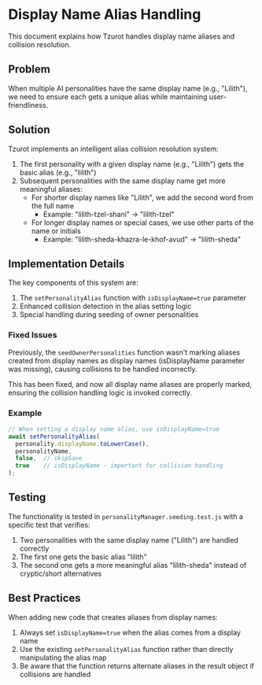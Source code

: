 # Display Name Alias Handling

This document explains how Tzurot handles display name aliases and collision resolution.

## Problem

When multiple AI personalities have the same display name (e.g., "Lilith"), we need to ensure each gets a unique alias while maintaining user-friendliness.

## Solution

Tzurot implements an intelligent alias collision resolution system:

1. The first personality with a given display name (e.g., "Lilith") gets the basic alias (e.g., "lilith")
2. Subsequent personalities with the same display name get more meaningful aliases:
   - For shorter display names like "Lilith", we add the second word from the full name
     - Example: "lilith-tzel-shani" → "lilith-tzel"
   - For longer display names or special cases, we use other parts of the name or initials
     - Example: "lilith-sheda-khazra-le-khof-avud" → "lilith-sheda"

## Implementation Details

The key components of this system are:

1. The `setPersonalityAlias` function with `isDisplayName=true` parameter
2. Enhanced collision detection in the alias setting logic
3. Special handling during seeding of owner personalities

### Fixed Issues

Previously, the `seedOwnerPersonalities` function wasn't marking aliases created from display names as display names (isDisplayName parameter was missing), causing collisions to be handled incorrectly.

This has been fixed, and now all display name aliases are properly marked, ensuring the collision handling logic is invoked correctly.

### Example

```javascript
// When setting a display name alias, use isDisplayName=true
await setPersonalityAlias(
  personality.displayName.toLowerCase(), 
  personalityName, 
  false,  // skipSave
  true    // isDisplayName - important for collision handling
);
```

## Testing

The functionality is tested in `personalityManager.seeding.test.js` with a specific test that verifies:

1. Two personalities with the same display name ("Lilith") are handled correctly
2. The first one gets the basic alias "lilith"
3. The second one gets a more meaningful alias "lilith-sheda" instead of cryptic/short alternatives

## Best Practices

When adding new code that creates aliases from display names:

1. Always set `isDisplayName=true` when the alias comes from a display name
2. Use the existing `setPersonalityAlias` function rather than directly manipulating the alias map
3. Be aware that the function returns alternate aliases in the result object if collisions are handled